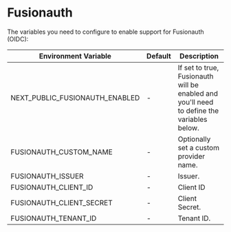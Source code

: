 # Fusionauth

The variables you need to configure to enable support for Fusionauth (OIDC):

| Environment Variable         | Default | Description                                                                                        |
| ---------------------------- | ------- |----------------------------------------------------------------------------------------------------|
| NEXT_PUBLIC_FUSIONAUTH_ENABLED | -       | If set to true, Fusionauth will be enabled and you'll need to define the variables below. |
| FUSIONAUTH_CUSTOM_NAME         | -       | Optionally set a custom provider name.                                                             |
| FUSIONAUTH_ISSUER              | -       | Issuer.                                                                                            |
| FUSIONAUTH_CLIENT_ID           | -       | Client ID                                                                                          |
| FUSIONAUTH_CLIENT_SECRET       | -       | Client Secret.                                                                                     |
| FUSIONAUTH_TENANT_ID           | -       | Tenant ID.                                                                                         |